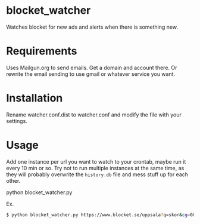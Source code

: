# blocket_watcher
Watches blocket for new ads and alerts when there is something new.

# Requirements
Uses Mailgun.org to send emails. Get a domain and account there. Or rewrite the email sending to use gmail or whatever service you want.

# Installation
Rename watcher.conf.dist to watcher.conf and modify the file with your settings.

# Usage
Add one instance per url you want to watch to your crontab, maybe run it every 10 min or so. Try not to run multiple instances at the same time, as they will probably overwrite the `history.db` file and mess stuff up for each other.

python blocket_watcher.py <url to watch>

Ex.

```bash
$ python blocket_watcher.py https://www.blocket.se/uppsala?q=skor&cg=0&w=1&st=s&c=&ca=10&is=1&l=0&md=th
```
